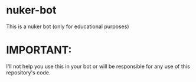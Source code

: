 # nuker-bot
This is a nuker bot (only for educational purposes)

# IMPORTANT:
I'll not help you use this in your bot or will be responsible for any use of this repository's code.

